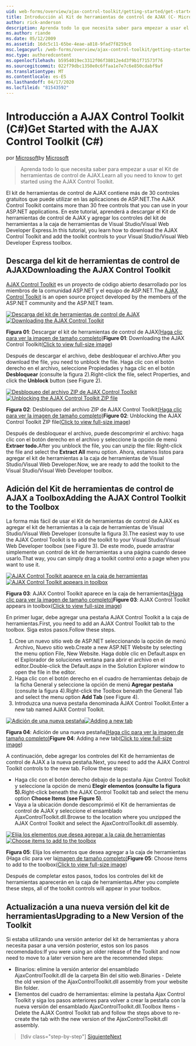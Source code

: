 ```yaml
---
uid: web-forms/overview/ajax-control-toolkit/getting-started/get-started-with-the-ajax-control-toolkit-cs
title: Introducción al Kit de herramientas de control de AJAX (C- Microsoft Docs
author: rick-anderson
description: Aprenda todo lo que necesita saber para empezar a usar el Kit de herramientas de control de AJAX.
ms.author: riande
ms.date: 05/12/2009
ms.assetid: 16dc5c11-65be-4eae-a818-9fad7f8259c6
msc.legacyurl: /web-forms/overview/ajax-control-toolkit/getting-started/get-started-with-the-ajax-control-toolkit-cs
msc.type: authoredcontent
ms.openlocfilehash: b5954019ec3312f06f38012e4d3f9b1f71573f76
ms.sourcegitcommit: 022f79dbc1350e0c6ffaa1e7e7c6e850cdabf9af
ms.translationtype: MT
ms.contentlocale: es-ES
ms.lasthandoff: 04/17/2020
ms.locfileid: "81543592"
---
```

# <a name="get-started-with-the-ajax-control-toolkit-c"></a><span data-ttu-id="96641-103">Introducción a AJAX Control Toolkit (C#)</span><span class="sxs-lookup"><span data-stu-id="96641-103">Get Started with the AJAX Control Toolkit (C#)</span></span>

<span data-ttu-id="96641-104">por [Microsoft](https://github.com/microsoft)</span><span class="sxs-lookup"><span data-stu-id="96641-104">by [Microsoft](https://github.com/microsoft)</span></span>

> <span data-ttu-id="96641-105">Aprenda todo lo que necesita saber para empezar a usar el Kit de herramientas de control de AJAX.</span><span class="sxs-lookup"><span data-stu-id="96641-105">Learn all you need to know to get started using the AJAX Control Toolkit.</span></span>

<span data-ttu-id="96641-106">El kit de herramientas de control de AJAX contiene más de 30 controles gratuitos que puede utilizar en las aplicaciones de ASP.NET.</span><span class="sxs-lookup"><span data-stu-id="96641-106">The AJAX Control Toolkit contains more than 30 free controls that you can use in your ASP.NET applications.</span></span> <span data-ttu-id="96641-107">En este tutorial, aprenderá a descargar el Kit de herramientas de control de AJAX y agregar los controles del kit de herramientas a la caja de herramientas de Visual Studio/Visual Web Developer Express.</span><span class="sxs-lookup"><span data-stu-id="96641-107">In this tutorial, you learn how to download the AJAX Control Toolkit and add the toolkit controls to your Visual Studio/Visual Web Developer Express toolbox.</span></span>

## <a name="downloading-the-ajax-control-toolkit"></a><span data-ttu-id="96641-108">Descarga del kit de herramientas de control de AJAX</span><span class="sxs-lookup"><span data-stu-id="96641-108">Downloading the AJAX Control Toolkit</span></span>

<span data-ttu-id="96641-109">[AJAX Control Toolkit](http://devexpress.com/act) es un proyecto de código abierto desarrollado por los miembros de la comunidad ASP.NET y el equipo de ASP.NET.</span><span class="sxs-lookup"><span data-stu-id="96641-109">The [AJAX Control Toolkit](http://devexpress.com/act) is an open source project developed by the members of the ASP.NET community and the ASP.NET team.</span></span> 

<span data-ttu-id="96641-110">[![Descarga del kit de herramientas de control de AJAX](get-started-with-the-ajax-control-toolkit-cs/_static/image1.jpg)](get-started-with-the-ajax-control-toolkit-cs/_static/image1.png)</span><span class="sxs-lookup"><span data-stu-id="96641-110">[![Downloading the AJAX Control Toolkit](get-started-with-the-ajax-control-toolkit-cs/_static/image1.jpg)](get-started-with-the-ajax-control-toolkit-cs/_static/image1.png)</span></span>

<span data-ttu-id="96641-111">**Figura 01**: Descargar el kit de herramientas de control de AJAX[(Haga clic para ver la imagen de tamaño completo)](get-started-with-the-ajax-control-toolkit-cs/_static/image2.png)</span><span class="sxs-lookup"><span data-stu-id="96641-111">**Figure 01**: Downloading the AJAX Control Toolkit([Click to view full-size image](get-started-with-the-ajax-control-toolkit-cs/_static/image2.png))</span></span>

<span data-ttu-id="96641-112">Después de descargar el archivo, debe desbloquear el archivo.</span><span class="sxs-lookup"><span data-stu-id="96641-112">After you download the file, you need to unblock the file.</span></span> <span data-ttu-id="96641-113">Haga clic con el botón derecho en el archivo, seleccione Propiedades y haga clic en el botón **Desbloquear** (consulte la figura 2).</span><span class="sxs-lookup"><span data-stu-id="96641-113">Right-click the file, select Properties, and click the **Unblock** button (see Figure 2).</span></span>

<span data-ttu-id="96641-114">[![Desbloqueo del archivo ZIP de AJAX Control Toolkit](get-started-with-the-ajax-control-toolkit-cs/_static/image2.jpg)](get-started-with-the-ajax-control-toolkit-cs/_static/image3.png)</span><span class="sxs-lookup"><span data-stu-id="96641-114">[![Unblocking the AJAX Control Toolkit ZIP file](get-started-with-the-ajax-control-toolkit-cs/_static/image2.jpg)](get-started-with-the-ajax-control-toolkit-cs/_static/image3.png)</span></span>

<span data-ttu-id="96641-115">**Figura 02**: Desbloqueo del archivo ZIP de AJAX Control Toolkit[(Haga clic para ver la imagen de tamaño completo)](get-started-with-the-ajax-control-toolkit-cs/_static/image4.png)</span><span class="sxs-lookup"><span data-stu-id="96641-115">**Figure 02**: Unblocking the AJAX Control Toolkit ZIP file([Click to view full-size image](get-started-with-the-ajax-control-toolkit-cs/_static/image4.png))</span></span>

<span data-ttu-id="96641-116">Después de desbloquear el archivo, puede descomprimir el archivo: haga clic con el botón derecho en el archivo y seleccione la opción de menú **Extraer todo.**</span><span class="sxs-lookup"><span data-stu-id="96641-116">After you unblock the file, you can unzip the file: Right-click the file and select the **Extract All** menu option.</span></span> <span data-ttu-id="96641-117">Ahora, estamos listos para agregar el kit de herramientas a la caja de herramientas de Visual Studio/Visual Web Developer.</span><span class="sxs-lookup"><span data-stu-id="96641-117">Now, we are ready to add the toolkit to the Visual Studio/Visual Web Developer toolbox.</span></span>

## <a name="adding-the-ajax-control-toolkit-to-the-toolbox"></a><span data-ttu-id="96641-118">Adición del Kit de herramientas de control de AJAX a Toolbox</span><span class="sxs-lookup"><span data-stu-id="96641-118">Adding the AJAX Control Toolkit to the Toolbox</span></span>

<span data-ttu-id="96641-119">La forma más fácil de usar el Kit de herramientas de control de AJAX es agregar el kit de herramientas a la caja de herramientas de Visual Studio/Visual Web Developer (consulte la figura 3).</span><span class="sxs-lookup"><span data-stu-id="96641-119">The easiest way to use the AJAX Control Toolkit is to add the toolkit to your Visual Studio/Visual Web Developer toolbox (see Figure 3).</span></span> <span data-ttu-id="96641-120">De este modo, puede arrastrar simplemente un control de kit de herramientas a una página cuando desee usarlo.</span><span class="sxs-lookup"><span data-stu-id="96641-120">That way, you can simply drag a toolkit control onto a page when you want to use it.</span></span>

<span data-ttu-id="96641-121">[![AJAX Control Toolkit aparece en la caja de herramientas](get-started-with-the-ajax-control-toolkit-cs/_static/image3.jpg)](get-started-with-the-ajax-control-toolkit-cs/_static/image5.png)</span><span class="sxs-lookup"><span data-stu-id="96641-121">[![AJAX Control Toolkit appears in toolbox](get-started-with-the-ajax-control-toolkit-cs/_static/image3.jpg)](get-started-with-the-ajax-control-toolkit-cs/_static/image5.png)</span></span>

<span data-ttu-id="96641-122">**Figura 03**: AJAX Control Toolkit aparece en la caja de herramientas[(Haga clic para ver la imagen de tamaño completo)](get-started-with-the-ajax-control-toolkit-cs/_static/image6.png)</span><span class="sxs-lookup"><span data-stu-id="96641-122">**Figure 03**: AJAX Control Toolkit appears in toolbox([Click to view full-size image](get-started-with-the-ajax-control-toolkit-cs/_static/image6.png))</span></span>

<span data-ttu-id="96641-123">En primer lugar, debe agregar una pestaña AJAX Control Toolkit a la caja de herramientas.</span><span class="sxs-lookup"><span data-stu-id="96641-123">First, you need to add an AJAX Control Toolkit tab to the toolbox.</span></span> <span data-ttu-id="96641-124">Siga estos pasos.</span><span class="sxs-lookup"><span data-stu-id="96641-124">Follow these steps.</span></span>

1. <span data-ttu-id="96641-125">Cree un nuevo sitio web de ASP.NET seleccionando la opción de menú Archivo, Nuevo sitio web.</span><span class="sxs-lookup"><span data-stu-id="96641-125">Create a new ASP.NET Website by selecting the menu option File, New Website.</span></span> <span data-ttu-id="96641-126">Haga doble clic en Default.aspx en el Explorador de soluciones ventana para abrir el archivo en el editor.</span><span class="sxs-lookup"><span data-stu-id="96641-126">Double-click the Default.aspx in the Solution Explorer window to open the file in the editor.</span></span>
2. <span data-ttu-id="96641-127">Haga clic con el botón derecho en el cuadro de herramientas debajo de la ficha General y seleccione la opción de menú **Agregar pestaña** (consulte la figura 4).</span><span class="sxs-lookup"><span data-stu-id="96641-127">Right-click the Toolbox beneath the General Tab and select the menu option **Add Tab** (see Figure 4).</span></span>
3. <span data-ttu-id="96641-128">Introduzca una nueva pestaña denominada AJAX Control Toolkit.</span><span class="sxs-lookup"><span data-stu-id="96641-128">Enter a new tab named AJAX Control Toolkit.</span></span>

<span data-ttu-id="96641-129">[![Adición de una nueva pestaña](get-started-with-the-ajax-control-toolkit-cs/_static/image4.jpg)](get-started-with-the-ajax-control-toolkit-cs/_static/image7.png)</span><span class="sxs-lookup"><span data-stu-id="96641-129">[![Adding a new tab](get-started-with-the-ajax-control-toolkit-cs/_static/image4.jpg)](get-started-with-the-ajax-control-toolkit-cs/_static/image7.png)</span></span>

<span data-ttu-id="96641-130">**Figura 04**: Adición de una nueva pestaña[(Haga clic para ver la imagen de tamaño completo)](get-started-with-the-ajax-control-toolkit-cs/_static/image8.png)</span><span class="sxs-lookup"><span data-stu-id="96641-130">**Figure 04**: Adding a new tab([Click to view full-size image](get-started-with-the-ajax-control-toolkit-cs/_static/image8.png))</span></span>

<span data-ttu-id="96641-131">A continuación, debe agregar los controles del Kit de herramientas de control de AJAX a la nueva pestaña.</span><span class="sxs-lookup"><span data-stu-id="96641-131">Next, you need to add the AJAX Control Toolkit controls to the new tab. Follow these steps:</span></span>

- <span data-ttu-id="96641-132">Haga clic con el botón derecho debajo de la pestaña Ajax Control Toolkit y seleccione la opción de menú **Elegir elementos (consulte la figura 5).**</span><span class="sxs-lookup"><span data-stu-id="96641-132">Right-click beneath the AJAX Control Toolkit tab and select the menu option **Choose Items (see Figure 5)**.</span></span>
- <span data-ttu-id="96641-133">Vaya a la ubicación donde descomprimió el Kit de herramientas de control de AJAX y seleccione el ensamblado AjaxControlToolkit.dll.</span><span class="sxs-lookup"><span data-stu-id="96641-133">Browse to the location where you unzipped the AJAX Control Toolkit and select the AjaxControlToolkit.dll assembly.</span></span>

<span data-ttu-id="96641-134">[![Elija los elementos que desea agregar a la caja de herramientas](get-started-with-the-ajax-control-toolkit-cs/_static/image5.jpg)](get-started-with-the-ajax-control-toolkit-cs/_static/image9.png)</span><span class="sxs-lookup"><span data-stu-id="96641-134">[![Choose items to add to the toolbox](get-started-with-the-ajax-control-toolkit-cs/_static/image5.jpg)](get-started-with-the-ajax-control-toolkit-cs/_static/image9.png)</span></span>

<span data-ttu-id="96641-135">**Figura 05**: Elija los elementos que desea agregar a la caja de herramientas (Haga clic para ver la[imagen de tamaño completo)](get-started-with-the-ajax-control-toolkit-cs/_static/image10.png)</span><span class="sxs-lookup"><span data-stu-id="96641-135">**Figure 05**: Choose items to add to the toolbox([Click to view full-size image](get-started-with-the-ajax-control-toolkit-cs/_static/image10.png))</span></span>

<span data-ttu-id="96641-136">Después de completar estos pasos, todos los controles del kit de herramientas aparecerán en la caja de herramientas.</span><span class="sxs-lookup"><span data-stu-id="96641-136">After you complete these steps, all of the toolkit controls will appear in your toolbox.</span></span>

## <a name="upgrading-to-a-new-version-of-the-toolkit"></a><span data-ttu-id="96641-137">Actualización a una nueva versión del kit de herramientas</span><span class="sxs-lookup"><span data-stu-id="96641-137">Upgrading to a New Version of the Toolkit</span></span>

<span data-ttu-id="96641-138">Si estaba utilizando una versión anterior del kit de herramientas y ahora necesita pasar a una versión posterior, estos son los pasos recomendados:</span><span class="sxs-lookup"><span data-stu-id="96641-138">If you were using an older release of the Toolkit and now need to move to a later version here are the recommended steps:</span></span>

- <span data-ttu-id="96641-139">Binarios: elimine la versión anterior del ensamblado AjaxControlToolkit.dll de la carpeta Bin del sitio web.</span><span class="sxs-lookup"><span data-stu-id="96641-139">Binaries - Delete the old version of the AjaxControlToolkit.dll assembly from your website Bin folder.</span></span>
- <span data-ttu-id="96641-140">Elementos del cuadro de herramientas: elimine la pestaña Ajax Control Toolkit y siga los pasos anteriores para volver a crear la pestaña con la nueva versión del ensamblado AjaxControlToolkit.dll.</span><span class="sxs-lookup"><span data-stu-id="96641-140">Toolbox Items - Delete the AJAX Control Toolkit tab and follow the steps above to re-create the tab with the new version of the AjaxControlToolkit.dll assembly.</span></span>

> [!div class="step-by-step"]
> [<span data-ttu-id="96641-141">Siguiente</span><span class="sxs-lookup"><span data-stu-id="96641-141">Next</span></span>](using-ajax-control-toolkit-controls-and-control-extenders-cs.md)
